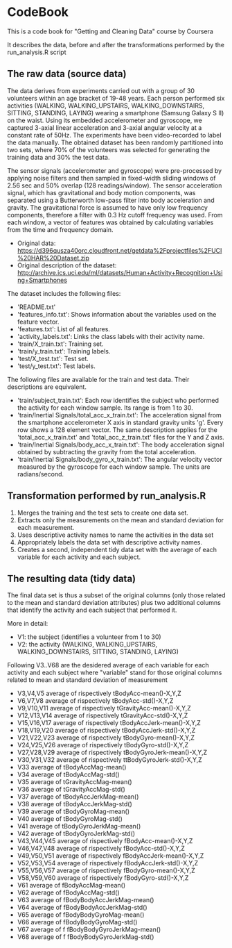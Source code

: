# CodeBook

This is a code book for "Getting and Cleaning Data" course by Coursera

It describes the data, before and after the transformations performed by the run_analysis.R script 


## The raw data (source data)

The data derives from experiments carried out with a group of 30 volunteers within an age bracket of 19-48 years. 
Each person performed six activities (WALKING, WALKING_UPSTAIRS, WALKING_DOWNSTAIRS, SITTING, STANDING, LAYING) 
wearing a smartphone (Samsung Galaxy S II) on the waist. 
Using its embedded accelerometer and gyroscope, we captured 3-axial linear acceleration and 3-axial angular velocity 
at a constant rate of 50Hz. The experiments have been video-recorded to label the data manually. 
The obtained dataset has been randomly partitioned into two sets, where 70% of the volunteers was selected 
for generating the training data and 30% the test data.

The sensor signals (accelerometer and gyroscope) were pre-processed by applying noise filters and then sampled in fixed-width sliding windows of 2.56 sec and 50% overlap (128 readings/window). 
The sensor acceleration signal, which has gravitational and body motion components, was separated using a Butterworth low-pass filter into body acceleration and gravity. 
The gravitational force is assumed to have only low frequency components, therefore a filter with 0.3 Hz cutoff frequency was used. From each window, a vector of features was obtained by calculating variables from the time and frequency domain.

* Original data: https://d396qusza40orc.cloudfront.net/getdata%2Fprojectfiles%2FUCI%20HAR%20Dataset.zip
* Original description of the dataset: http://archive.ics.uci.edu/ml/datasets/Human+Activity+Recognition+Using+Smartphones

The dataset includes the following files:

- 'README.txt'
- 'features_info.txt': Shows information about the variables used on the feature vector.
- 'features.txt': List of all features.
- 'activity_labels.txt': Links the class labels with their activity name.
- 'train/X_train.txt': Training set.
- 'train/y_train.txt': Training labels.
- 'test/X_test.txt': Test set.
- 'test/y_test.txt': Test labels.

The following files are available for the train and test data. Their descriptions are equivalent.

- 'train/subject_train.txt': Each row identifies the subject who performed the activity for each window sample. Its range is from 1 to 30.
- 'train/Inertial Signals/total_acc_x_train.txt': The acceleration signal from the smartphone accelerometer X axis in standard gravity units 'g'. Every row shows a 128 element vector. The same description applies for the 'total_acc_x_train.txt' and 'total_acc_z_train.txt' files for the Y and Z axis.
- 'train/Inertial Signals/body_acc_x_train.txt': The body acceleration signal obtained by subtracting the gravity from the total acceleration.
- 'train/Inertial Signals/body_gyro_x_train.txt': The angular velocity vector measured by the gyroscope for each window sample. The units are radians/second.

## Transformation performed by run_analysis.R

1. Merges the training and the test sets to create one data set.
2. Extracts only the measurements on the mean and standard deviation for each measurement.
3. Uses descriptive activity names to name the activities in the data set
4. Appropriately labels the data set with descriptive activity names.
5. Creates a second, independent tidy data set with the average of each variable for each activity and each subject.


## The resulting data (tidy data)

The final data set is thus a subset of the original columns (only those related to the mean and standard deviation attributes) 
plus two additional columns that identify the activity and each subject that performed it.

More in detail:

- V1: the subject (identifies a volunteer from 1 to 30) 
- V2: the activity (WALKING, WALKING_UPSTAIRS, WALKING_DOWNSTAIRS, SITTING, STANDING, LAYING)

Following V3..V68 are the desidered average of each variable for each activity and each subject where "variable" stand for those original columns related to mean and standard deviation of measurement

- V3,V4,V5 average of rispectively tBodyAcc-mean()-X,Y,Z
- V6,V7,V8 average of rispectively tBodyAcc-std()-X,Y,Z
- V9,V10,V11 average of rispectively tGravityAcc-mean()-X,Y,Z
- V12,V13,V14 average of rispectively tGravityAcc-std()-X,Y,Z
- V15,V16,V17 average of rispectively tBodyAccJerk-mean()-X,Y,Z
- V18,V19,V20 average of rispectively tBodyAccJerk-std()-X,Y,Z
- V21,V22,V23 average of rispectively tBodyGyro-mean()-X,Y,Z
- V24,V25,V26 average of rispectively tBodyGyro-std()-X,Y,Z
- V27,V28,V29 average of rispectively tBodyGyroJerk-mean()-X,Y,Z
- V30,V31,V32 average of rispectively ttBodyGyroJerk-std()-X,Y,Z
- V33 average of tBodyAccMag-mean()
- V34 average of tBodyAccMag-std()
- V35 average of tGravityAccMag-mean()
- V36 average of tGravityAccMag-std()
- V37 average of tBodyAccJerkMag-mean()
- V38 average of tBodyAccJerkMag-std()
- V39 average of tBodyGyroMag-mean()
- V40 average of tBodyGyroMag-std()
- V41 average of tBodyGyroJerkMag-mean()
- V42 average of tBodyGyroJerkMag-std()
- V43,V44,V45 average of rispectively fBodyAcc-mean()-X,Y,Z
- V46,V47,V48 average of rispectively fBodyAcc-std()-X,Y,Z
- V49,V50,V51 average of rispectively fBodyAccJerk-mean()-X,Y,Z
- V52,V53,V54 average of rispectively fBodyAccJerk-std()-X,Y,Z
- V55,V56,V57 average of rispectively fBodyGyro-mean()-X,Y,Z
- V58,V59,V60 average of rispectively fBodyGyro-std()-X,Y,Z
- V61 average of fBodyAccMag-mean()
- V62 average of fBodyAccMag-std()
- V63 average of fBodyBodyAccJerkMag-mean()
- V64 average of fBodyBodyAccJerkMag-std()
- V65 average of fBodyBodyGyroMag-mean()
- V66 average of fBodyBodyGyroMag-std()
- V67 average of f fBodyBodyGyroJerkMag-mean()
- V68 average of f fBodyBodyGyroJerkMag-std()
